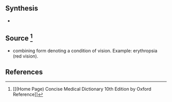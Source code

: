 ## Synthesis
- 
## Source [^1]
- combining form denoting a condition of vision. Example: erythropsia (red vision).
## References

[^1]: [[(Home Page) Concise Medical Dictionary 10th Edition by Oxford Reference]]
